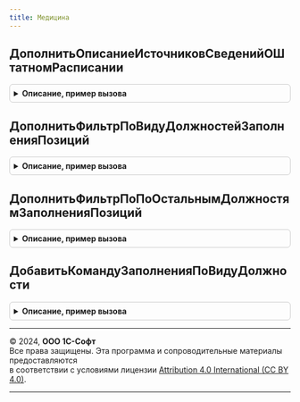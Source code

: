 ```yaml
---
title: Медицина
---
```



## ДополнитьОписаниеИсточниковСведенийОШтатномРасписании
<details style="margin: 1em 0; padding: 0.5em; border: 1px solid #ccc; border-radius: 6px;">

<summary style="font-weight: bold; cursor: pointer;">Описание, пример вызова</summary>

```bsl

// См. УправлениеШтатнымРасписанием.ОписаниеИсточниковСведенийОШтатномРасписании.
Процедура ДополнитьОписаниеИсточниковСведенийОШтатномРасписании(ОписаниеИсточников) Экспорт
```

Пример вызова
```bsl
Медицина.ДополнитьОписаниеИсточниковСведенийОШтатномРасписании(ОписаниеИсточников) 
```
</details>

## ДополнитьФильтрПоВидуДолжностейЗаполненияПозиций
<details style="margin: 1em 0; padding: 0.5em; border: 1px solid #ccc; border-radius: 6px;">

<summary style="font-weight: bold; cursor: pointer;">Описание, пример вызова</summary>

```bsl

// Добавляет в переданный отбор условие, ограничивающее выборку только медицинскими должности.
//
// Параметры:
//  Отбор - массив отборов.
//  ИмяКомандыЗаполнения	 - строка с именем команды заполнения (см. функцию ИмяКомандыЗаполненияПоВидуДолжности),
//  которое определяет необходимость установки отбора.
//
Процедура ДополнитьФильтрПоВидуДолжностейЗаполненияПозиций(ИмяКомандыЗаполнения, Отбор) Экспорт
```

Пример вызова
```bsl
Медицина.ДополнитьФильтрПоВидуДолжностейЗаполненияПозиций(ИмяКомандыЗаполнения, Отбор) 
```
</details>

## ДополнитьФильтрПоПоОстальнымДолжностямЗаполненияПозиций
<details style="margin: 1em 0; padding: 0.5em; border: 1px solid #ccc; border-radius: 6px;">

<summary style="font-weight: bold; cursor: pointer;">Описание, пример вызова</summary>

```bsl

// Добавляет в переданный отбор условия, исключающие из выборки медицинские должности.
//
// Параметры:
//  Отбор - массив отборов.
//
Процедура ДополнитьФильтрПоПоОстальнымДолжностямЗаполненияПозиций(Отбор) Экспорт
```

Пример вызова
```bsl
Медицина.ДополнитьФильтрПоПоОстальнымДолжностямЗаполненияПозиций(Отбор) 
```
</details>

## ДобавитьКомандуЗаполненияПоВидуДолжности
<details style="margin: 1em 0; padding: 0.5em; border: 1px solid #ccc; border-radius: 6px;">

<summary style="font-weight: bold; cursor: pointer;">Описание, пример вызова</summary>

```bsl

// Добавляет в массив команд заполнения данные команды для заполнения должностями медработников.
//
// Параметры:
//  КомандыЗаполнения - массив команд заполнения.
//
// Возвращаемое значение:
//  Булево - Истина, если команда была добавлена.
//
Функция ДобавитьКомандуЗаполненияПоВидуДолжности(КомандыЗаполнения) Экспорт
```

Пример вызова
```bsl
Результат = Медицина.ДобавитьКомандуЗаполненияПоВидуДолжности(КомандыЗаполнения) 
```
</details>

---

© 2024, **ООО 1С-Софт**  
Все права защищены. Эта программа и сопроводительные материалы предоставляются  
в соответствии с условиями лицензии [Attribution 4.0 International (CC BY 4.0)](https://creativecommons.org/licenses/by/4.0/legalcode).

---
